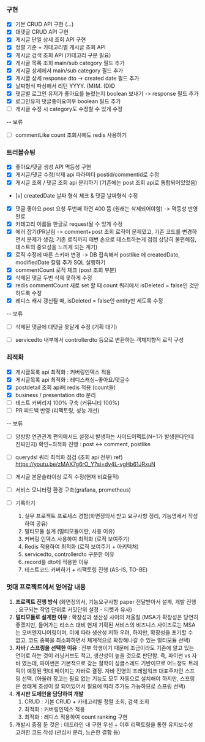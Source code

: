 ### 구현
- [x] 기본 CRUD API 구현 (...)
- [x] 대댓글 CRUD API 구현
- [x] 게시글 단일 상세 조회 API 구현
- [x] 정렬 기준 + 카테고리별 게시글 조회 API
- [x] 게시글 검색 조회 API (카테고리 구분 필요)
- [x] 게시글 목록 조회 main/sub category 필드 추가
- [x] 게시글 상세에서 main/sub category 필드 추가
- [x] 게시글 상세 response dto -> created date 필드 추가
- [x] 날짜형식 파싱해서 리턴 YYYY. (M)M. (D)D
- [x] 댓글별 로그인 유저가 좋아요를 눌렀는지 boolean 보내기 -> response 필드 추가
- [x] 로그인유저 댓글좋아요여부 boolean 필드 추가
- [ ] 게시글 수정 시 category도 수정할 수 있게 수정

-- 보류
- [ ] commentLike count 조회시에도 redis 사용하기

### 트러블슈팅
- [x] 좋아요/댓글 생성 API 멱등성 구현
- [x] 게시글/댓글 수정/삭제 api 파라미터 postid/commentid로 수정
- [x] 게시글 조회 / 댓글 조회 api 분리하기 (기존에는 post 조회 api로 통합되어있었음)
- [v] createdDate 날짜 형식 체크 & 댓글 날짜형식 수정
- [x] 댓글 좋아요 post 요청 두번째 하면 400 뜸 (원래는 삭제되어야함) -> 멱등성 반영 완료
- [x] 카테고리 이름들 한글로 request될 수 있게 수정
- [x] 에러 잡기(PR날림 -> comment+post 조회 로직이 문제였고, 기존 코드를 변경하면서 문제가 생김; 기존 로직까지 매번 손으로 테스트하는게 점점 상당히 불편해짐, 테스트의 중요성을 느끼게 되는 계기)
- [x] 로직 수정에 따른 스키마 변경 -> DB 접속해서 postlike 에 createdDate, modifiedDate 칼럼 추가 SQL 실행하기
- [x] commentCount 로직 체크 (post 조회 부분)
- [x] 삭제된 댓글 두번 삭제 못하게 수정
- [x] redis commentCount 새로 set 할 때 count 쿼리에서 isDeleted = false인 것만 하도록 수정
- [x] 레디스 캐시 갱신될 때, isDeleted = false인 entity만 세도록 수정

-- 보류
- [ ] 삭제된 댓글에 대댓글 못달게 수정 (기획 대기)
- [ ] servicedto 내부에서 controllerdto 등으로 변환하는 객체지향적 로직 구성


### 최적화
- [x] 게시글목록 api 최적화 : 커버링인덱스 적용
- [x] 게시글목록 api 최적화 : 레디스캐싱~좋아요/댓글수
- [x] postdetail 조회 api에 redis 적용 (count들)
- [x] business / presentation dto 분리
- [ ] 테스트 커버리지 100% 구축 (커뮤니티 100%)
- [ ] PR 피드백 반영 (리팩토링, 성능 개선)

-- 보류
- [ ] 양방향 연관관계 편의메서드 설정시 발생하는 사이드이펙트(N+1가 발생한다던데 진짜인지) 확인~최적화 진행 : post <-> comment, postlike
- [ ] querydsl 쿼리 최적화 점검 (조회 api 전부)
ref) https://youtu.be/zMAX7g6rO_Y?si=dv4L-vgHb61JRxuN
- [ ] 게시글 본문슬라이싱 로직 수정(현재 비효율적)
- [ ] 서비스 모니터링 환경 구축(grafana, prometheus)

- [ ] 기록하기
	1. 실무 프로젝트 프로세스 경험(화면정의서 받고 요구사항 정리, 기능명세서 작성하여 공유)
	2. 멀티모듈 설계 (멀티모듈이란, 사용 이유)
	3. 커버링 인덱스 사용하여 최적화 (로직 보여주기)
	4. Redis 적용하여 최적화 (로직 보여주기 + 아키텍처)
	5. servicedto, controllerdto 구분한 이유
	6. record를 dto에 적용한 이유
	7. 테스트코드 커버하기 + 리팩토링 진행 (AS-IS, TO-BE)

### 멋대 프로젝트에서 얻어갈 내용
1. **프로젝트 진행 방식** (화면정의서, 기능요구사항 paper 전달받아서 설계, 개발 진행 ; 요구되는 작업 단위로 커밋단위 설정 - 티켓과 유사)
2. **멀티모듈로 설계한 이유** : 확장성과 생산성 사이의 저울질 (MSA가 확장성은 당연히 좋겠지만, 들어가는 리소스 대비 현재 기획된 서비스의 비즈니스 사이즈로는 MSA는 오버엔지니어링이며, 이에 따라 생산성 저하 우려,
   하지만, 확장성을 포기할 수 없고, 코드 중복을 최소화하면서 체계적으로 확장해나갈 수 있는 멀티모듈 선택)
3. **자바 / 스프링을 선택한 이유** : 전부 학생이기 때문에 조금이라도 기존에 알고 있는 언어로 하는 것이 러닝커브도 적고, 생산성이 높을 것으로 판단함. 즉, 파이썬 vs 자바 였는데, 파이썬은 기본적으로 갖는 철학이 싱글스레드 기반이므로 어느정도 트래픽이 예정된 멋대 페이지는 자바로 결정. 자바 진영의 프레임워크 대표주자인 스프링 선택. (아울러 장고는 필요 없는 기능도 모두 자동으로 설치해야 하지만, 스프링은 생태계 조성이 잘 되어있어서 필요에 따라 추가도 가능하므로 스프링 선택)
4. **게시판 도메인을 담당하여 개발**
	1. CRUD : 기본 CRUD + 카테고리별 정렬 조회, 검색 조회
	2. 최적화 : 커버링인덱스 적용
	3. 최적화 : 레디스 적용하여 count ranking 구현
5. 개발시 중점 둔 것은 : 데드라인 내 구현 우선 + 이후 리팩토링을 통한 유지보수성 고려한 코드 작성 (관심사 분리, 느슨한 결합 등)

